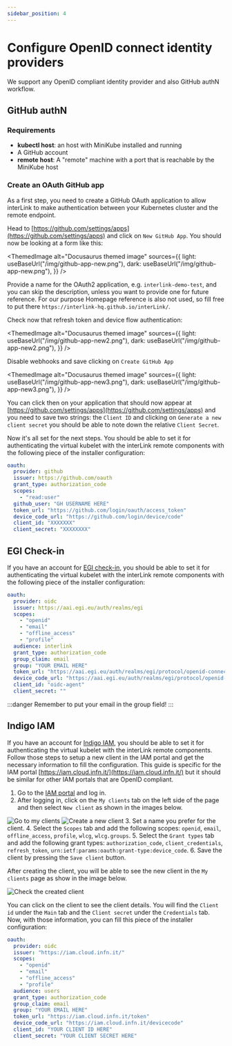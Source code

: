 ```yaml
---
sidebar_position: 4
---
```


# Configure OpenID connect identity providers

We support any OpenID compliant identity provider and also GitHub authN
workflow.

## GitHub authN

### Requirements

- **kubectl host**: an host with MiniKube installed and running
- A GitHub account
- **remote host**: A "remote" machine with a port that is reachable by the
  MiniKube host

### Create an OAuth GitHub app

As a first step, you need to create a GitHub OAuth application to allow
interLink to make authentication between your Kubernetes cluster and the remote
endpoint.

Head to [https://github.com/settings/apps](https://github.com/settings/apps) and
click on `New GitHub App`. You should now be looking at a form like this:

<ThemedImage alt="Docusaurus themed image" sources={{
    light: useBaseUrl("/img/github-app-new.png"),
    dark: useBaseUrl("/img/github-app-new.png"),
  }} />

Provide a name for the OAuth2 application, e.g. `interlink-demo-test`, and you
can skip the description, unless you want to provide one for future reference.
For our purpose Homepage reference is also not used, so fill free to put there
`https://interlink-hq.github.io/interLink/`.

Check now that refresh token and device flow authentication:

<ThemedImage alt="Docusaurus themed image" sources={{
    light: useBaseUrl("/img/github-app-new2.png"),
    dark: useBaseUrl("/img/github-app-new2.png"),
  }} />

Disable webhooks and save clicking on `Create GitHub App`

<ThemedImage alt="Docusaurus themed image" sources={{
    light: useBaseUrl("/img/github-app-new3.png"),
    dark: useBaseUrl("/img/github-app-new3.png"),
  }} />

You can click then on your application that should now appear at
[https://github.com/settings/apps](https://github.com/settings/apps) and you
need to save two strings: the `Client ID` and clicking on
`Generate a new client secret` you should be able to note down the relative
`Client Secret`.

Now it's all set for the next steps. You should be able to set it for
authenticating the virtual kubelet with the interLink remote components with the
following piece of the installer configuration:

```yaml
oauth:
  provider: github
  issuer: https://github.com/oauth
  grant_type: authorization_code
  scopes:
    - "read:user"
  github_user: "GH USERNAME HERE"
  token_url: "https://github.com/login/oauth/access_token"
  device_code_url: "https://github.com/login/device/code"
  client_id: "XXXXXXX"
  client_secret: "XXXXXXXX"
```

## EGI Check-in

If you have an account for [EGI check-in](https://aai.egi.eu), you should be
able to set it for authenticating the virtual kubelet with the interLink remote
components with the following piece of the installer configuration:

```yaml
oauth:
  provider: oidc
  issuer: https://aai.egi.eu/auth/realms/egi
  scopes:
    - "openid"
    - "email"
    - "offline_access"
    - "profile"
  audience: interlink
  grant_type: authorization_code
  group_claim: email
  group: "YOUR EMAIL HERE"
  token_url: "https://aai.egi.eu/auth/realms/egi/protocol/openid-connect/token"
  device_code_url: "https://aai.egi.eu/auth/realms/egi/protocol/openid-connect/auth/device"
  client_id: "oidc-agent"
  client_secret: ""
```

:::danger Remember to put your email in the group field! :::

## Indigo IAM

If you have an account for [Indigo IAM](https://iam.cloud.infn.it/), you should
be able to set it for authenticating the virtual kubelet with the interLink
remote components. Follow those steps to setup a new client in the IAM portal
and get the necessary information to fill the configuration. This guide is
specific for the IAM portal
[https://iam.cloud.infn.it/](https://iam.cloud.infn.it/) but it should be
similar for other IAM portals that are OpenID compliant.

1. Go to the [IAM portal](https://iam.cloud.infn.it/) and log in.
2. After logging in, click on the `My clients` tab on the left side of the page
   and then select `New client` as shown in the images below.

![Go to my clients](./img/iam-client0.png)
![Create a new client](./img/iam-client1.png) 3. Set a name you prefer for the
client. 4. Select the `Scopes` tab and add the following scopes: `openid`,
`email`, `offline_access`, `profile`, `wlcg`, `wlcg.groups`. 5. Select the
`Grant types` tab and add the following grant types: `authorization_code`,
`client_credentials`, `refresh_token`,
`urn:ietf:params:oauth:grant-type:device_code`. 6. Save the client by pressing
the `Save client` button.

After creating the client, you will be able to see the new client in the
`My clients` page as show in the image below.

![Check the created client](./img/iam-client2.png)

You can click on the client to see the client details. You will find the
`Client id` under the `Main` tab and the `Client secret` under the `Credentials`
tab. Now, with those information, you can fill this piece of the installer
configuration:

```yaml
oauth:
  provider: oidc
  issuer: "https://iam.cloud.infn.it/"
  scopes:
    - "openid"
    - "email"
    - "offline_access"
    - "profile"
  audience: users
  grant_type: authorization_code
  group_claim: email
  group: "YOUR EMAIL HERE"
  token_url: "https://iam.cloud.infn.it/token"
  device_code_url: "https://iam.cloud.infn.it/devicecode"
  client_id: "YOUR CLIENT ID HERE"
  client_secret: "YOUR CLIENT SECRET HERE"
```
